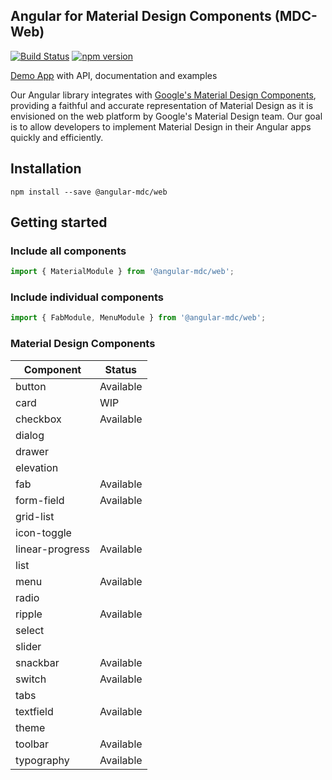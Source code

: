 ## Angular for Material Design Components (MDC-Web)

[![Build Status](https://travis-ci.org/trimox/angular-mdc-web.svg?branch=master)](https://travis-ci.org/trimox/angular-mdc-web)
[![npm version](https://badge.fury.io/js/%40angular-mdc%2Fweb.svg)](https://badge.fury.io/js/%40angular-mdc%2Fweb)

[Demo App](https://trimox.github.io/angular-mdc-web/) with API, documentation and examples

Our Angular library integrates with [Google's Material Design Components](https://material.io/components/), providing a faithful and accurate representation of Material Design as it is envisioned on the web platform by Google's Material Design team. Our goal is to allow developers to implement Material Design in their Angular apps quickly and efficiently. 

## Installation
```
npm install --save @angular-mdc/web
```

## Getting started
### Include all components
```ts
import { MaterialModule } from '@angular-mdc/web';
```
### Include individual components
```ts
import { FabModule, MenuModule } from '@angular-mdc/web';
```

### Material Design Components
| Component | Status        |
| ----------------- | --------------|
| button | Available |
| card | WIP |
| checkbox | Available |
| dialog
| drawer
| elevation
| fab | Available |
| form-field | Available |
| grid-list
| icon-toggle
| linear-progress | Available |
| list
| menu | Available |
| radio
| ripple | Available |
| select
| slider
| snackbar | Available |
| switch | Available |
| tabs
| textfield | Available |
| theme
| toolbar | Available |
| typography | Available |
